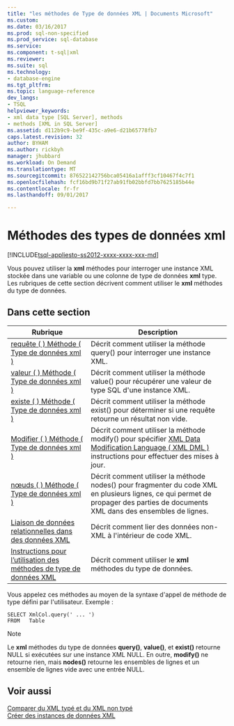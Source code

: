 ```yaml
---
title: "les méthodes de Type de données XML | Documents Microsoft"
ms.custom: 
ms.date: 03/16/2017
ms.prod: sql-non-specified
ms.prod_service: sql-database
ms.service: 
ms.component: t-sql|xml
ms.reviewer: 
ms.suite: sql
ms.technology:
- database-engine
ms.tgt_pltfrm: 
ms.topic: language-reference
dev_langs:
- TSQL
helpviewer_keywords:
- xml data type [SQL Server], methods
- methods [XML in SQL Server]
ms.assetid: d112b9c9-be9f-435c-a9e6-d21b65778fb7
caps.latest.revision: 32
author: BYHAM
ms.author: rickbyh
manager: jhubbard
ms.workload: On Demand
ms.translationtype: MT
ms.sourcegitcommit: 876522142756bca05416a1afff3cf10467f4c7f1
ms.openlocfilehash: fcf16bd9b71f27ab91fb02bbfd7bb7625185b44e
ms.contentlocale: fr-fr
ms.lasthandoff: 09/01/2017

---
```

# <a name="xml-data-type-methods"></a>Méthodes des types de données xml
[!INCLUDE[tsql-appliesto-ss2012-xxxx-xxxx-xxx-md](../../includes/tsql-appliesto-ss2012-xxxx-xxxx-xxx-md.md)]

  Vous pouvez utiliser la **xml** méthodes pour interroger une instance XML stockée dans une variable ou une colonne de type de données **xml** type. Les rubriques de cette section décrivent comment utiliser le **xml** méthodes du type de données.  
  
## <a name="in-this-section"></a>Dans cette section  
  
|Rubrique| Description|  
|-----------|-----------------|  
|[requête &#40; &#41; Méthode &#40; Type de données xml &#41;](../../t-sql/xml/query-method-xml-data-type.md)|Décrit comment utiliser la méthode query() pour interroger une instance XML.|  
|[valeur &#40; &#41; Méthode &#40; Type de données xml &#41;](../../t-sql/xml/value-method-xml-data-type.md)|Décrit comment utiliser la méthode value() pour récupérer une valeur de type SQL d'une instance XML.|  
|[existe &#40; &#41; Méthode &#40; Type de données xml &#41;](../../t-sql/xml/exist-method-xml-data-type.md)|Décrit comment utiliser la méthode exist() pour déterminer si une requête retourne un résultat non vide.|  
|[Modifier &#40; &#41; Méthode &#40; Type de données xml &#41;](../../t-sql/xml/modify-method-xml-data-type.md)|Décrit comment utiliser la méthode modify() pour spécifier [XML Data Modification Language &#40; XML DML &#41; ](../../t-sql/xml/xml-data-modification-language-xml-dml.md)instructions pour effectuer des mises à jour.|  
|[nœuds &#40; &#41; Méthode &#40; Type de données xml &#41;](../../t-sql/xml/nodes-method-xml-data-type.md)|Décrit comment utiliser la méthode nodes() pour fragmenter du code XML en plusieurs lignes, ce qui permet de propager des parties de documents XML dans des ensembles de lignes.|  
|[Liaison de données relationnelles dans des données XML](../../t-sql/xml/binding-relational-data-inside-xml-data.md)|Décrit comment lier des données non-XML à l'intérieur de code XML.|  
|[Instructions pour l’utilisation des méthodes de type de données XML](../../t-sql/xml/guidelines-for-using-xml-data-type-methods.md)|Décrit comment utiliser le **xml** méthodes du type de données.|  
  
 Vous appelez ces méthodes au moyen de la syntaxe d'appel de méthode de type défini par l'utilisateur. Exemple :  
  
```  
SELECT XmlCol.query(' ... ')  
FROM   Table  
```  
  
> [!NOTE]  
>  Le **xml** méthodes du type de données **query()**, **value()**, et **exist()** retourne NULL si exécutées sur une instance XML NULL. En outre, **modify()** ne retourne rien, mais **nodes()** retourne les ensembles de lignes et un ensemble de lignes vide avec une entrée NULL.  
  
## <a name="see-also"></a>Voir aussi  
 [Comparer du XML typé et du XML non typé](../../relational-databases/xml/compare-typed-xml-to-untyped-xml.md)   
 [Créer des instances de données XML](../../relational-databases/xml/create-instances-of-xml-data.md)  
  
  

